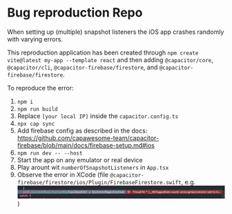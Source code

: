 # Bug reproduction Repo
When setting up (multiple) snapshot listeners the iOS app crashes randomly with varying errors.

This reproduction application has been created through `npm create vite@latest my-app --template react` and then adding
`@capacitor/core`, `@capacitor/cli`, `@capacitor-firebase/firestore`, and `@capacitor-firebase/firestore`.

To reproduce the error:
1. `npm i`
2. `npm run build`
3. Replace `[your local IP]` inside the `capacitor.config.ts`
4. `npx cap sync`
5. Add firebase config as described in the docs: https://github.com/capawesome-team/capacitor-firebase/blob/main/docs/firebase-setup.md#ios
6. `npm run dev -- --host`
7. Start the app on any emulator or real device
8. Play arount wit `numberOfSnapshotListeners` in `App.tsx`
9. Observe the error in XCode (file `@capacitor-firebase/firestore/ios/Plugin/FirebaseFirestore.swift`, e.g. ![img.png](img.png))